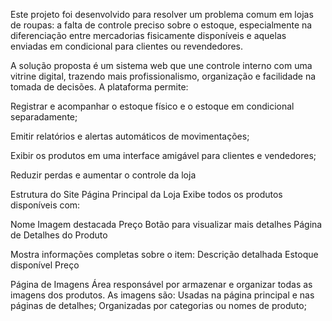 Este projeto foi desenvolvido para resolver um problema comum em lojas de roupas: a falta de controle preciso sobre o estoque, especialmente na diferenciação entre mercadorias fisicamente disponíveis e aquelas enviadas em condicional para clientes ou revendedores.

A solução proposta é um sistema web que une controle interno com uma vitrine digital, trazendo mais profissionalismo, organização e facilidade na tomada de decisões. A plataforma permite:

Registrar e acompanhar o estoque físico e o estoque em condicional separadamente;

Emitir relatórios e alertas automáticos de movimentações;

Exibir os produtos em uma interface amigável para clientes e vendedores;

Reduzir perdas e aumentar o controle da loja

Estrutura do Site
Página Principal da Loja
Exibe todos os produtos disponíveis com:

Nome
Imagem destacada
Preço
Botão para visualizar mais detalhes
Página de Detalhes do Produto

Mostra informações completas sobre o item:
Descrição detalhada
Estoque disponível
Preço

Página de Imagens
Área responsável por armazenar e organizar todas as imagens dos produtos. As imagens são:
Usadas na página principal e nas páginas de detalhes;
Organizadas por categorias ou nomes de produto;

